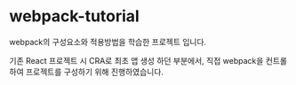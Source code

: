 # webpack-tutorial

webpack의 구성요소와 적용방법을 학습한 프로젝트 입니다.

기존 React 프로젝트 시 CRA로 최초 앱 생성 하던 부분에서, 직접 webpack을 컨트롤 하여 프로젝트를 구성하기 위해 진행하였습니다.
